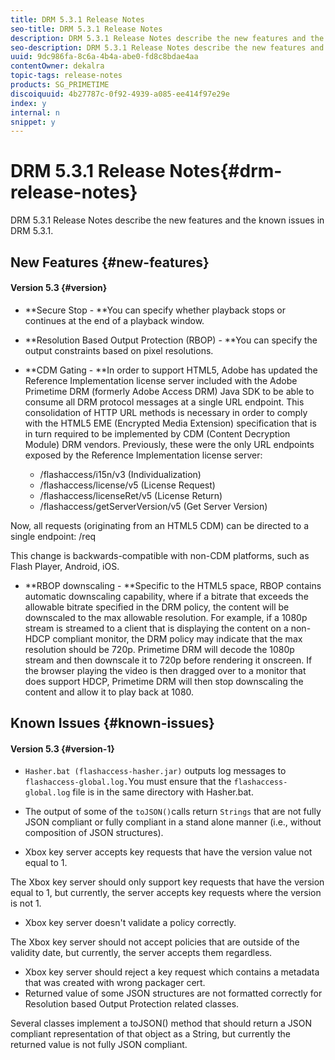 ```yaml
---
title: DRM 5.3.1 Release Notes
seo-title: DRM 5.3.1 Release Notes
description: DRM 5.3.1 Release Notes describe the new features and the known issues in DRM 5.3.1.
seo-description: DRM 5.3.1 Release Notes describe the new features and the known issues in DRM 5.3.1.
uuid: 9dc986fa-8c6a-4b4a-abe0-fd8c8bdae4aa
contentOwner: dekalra
topic-tags: release-notes
products: SG_PRIMETIME
discoiquuid: 4b27787c-0f92-4939-a085-ee414f97e29e
index: y
internal: n
snippet: y
---
```


# DRM 5.3.1 Release Notes{#drm-release-notes}

DRM 5.3.1 Release Notes describe the new features and the known issues in DRM 5.3.1.

## New Features {#new-features}

#### Version 5.3 {#version}

* **Secure Stop - **You can specify whether playback stops or continues at the end of a playback window.
* **Resolution Based Output Protection (RBOP) - **You can specify the output constraints based on pixel resolutions.
* **CDM Gating - **In order to support HTML5, Adobe has updated the Reference Implementation license server included with the Adobe Primetime DRM (formerly Adobe Access DRM) Java SDK to be able to consume all DRM protocol messages at a single URL endpoint. This consolidation of HTTP URL methods is necessary in order to comply with the HTML5 EME (Encrypted Media Extension) specification that is in turn required to be implemented by CDM (Content Decryption Module) DRM vendors. Previously, these were the only URL endpoints exposed by the Reference Implementation license server:

    * /flashaccess/i15n/v3 (Individualization)
    * /flashaccess/license/v5 (License Request)
    * /flashaccess/licenseRet/v5 (License Return)
    * /flashaccess/getServerVersion/v5 (Get Server Version)

Now, all requests (originating from an HTML5 CDM) can be directed to a single endpoint: /req

This change is backwards-compatible with non-CDM platforms, such as Flash Player, Android, iOS.

* **RBOP downscaling - **Specific to the HTML5 space, RBOP contains automatic downscaling capability, where if a bitrate that exceeds the allowable bitrate specified in the DRM policy, the content will be downscaled to the max allowable resolution. For example, if a 1080p stream is streamed to a client that is displaying the content on a non-HDCP compliant monitor, the DRM policy may indicate that the max resolution should be 720p. Primetime DRM will decode the 1080p stream and then downscale it to 720p before rendering it onscreen. If the browser playing the video is then dragged over to a monitor that does support HDCP, Primetime DRM will then stop downscaling the content and allow it to play back at 1080.

## Known Issues {#known-issues}

#### Version 5.3 {#version-1}

* `Hasher.bat (flashaccess-hasher.jar)` outputs log messages to `flashaccess-global.log.`You must ensure that the `flashaccess-global.log` file is in the same directory with Hasher.bat.

* The output of some of the `toJSON()`calls return `Strings` that are not fully JSON compliant or fully compliant in a stand alone manner (i.e., without composition of JSON structures).

* Xbox key server accepts key requests that have the version value not equal to 1.

The Xbox key server should only support key requests that have the version equal to 1, but currently, the server accepts key requests where the version is not 1.

* Xbox key server doesn't validate a policy correctly.

The Xbox key server should not accept policies that are outside of the validity date, but currently, the server accepts them regardless.

* Xbox key server should reject a key request which contains a metadata that was created with wrong packager cert.
* Returned value of some JSON structures are not formatted correctly for Resolution based Output Protection related classes.

Several classes implement a toJSON() method that should return a JSON compliant representation of that object as a String, but currently the returned value is not fully JSON compliant.
